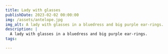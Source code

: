 ```yaml
---
title: Lady with glasses
publishDate: 2023-02-02 00:00:00
img: /assets/antelope.jpg
img_alt: A lady with glasses in a bluedress and big purple ear-rings. 
description: |
  A lady with glasses in a bluedress and big purple ear-rings. 
tags:

---
```

